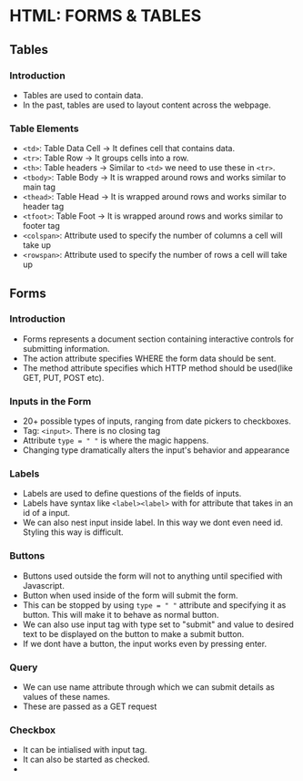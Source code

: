 # HTML: FORMS & TABLES

## Tables

### Introduction

-   Tables are used to contain data.
-   In the past, tables are used to layout content across the webpage.

### Table Elements

-   `<td>`: Table Data Cell -> It defines cell that contains data.
-   `<tr>`: Table Row -> It groups cells into a row.
-   `<th>`: Table headers -> Similar to `<td>` we need to use these in `<tr>`.
-   `<tbody>`: Table Body -> It is wrapped around rows and works similar to main tag
-   `<thead>`: Table Head -> It is wrapped around rows and works similar to header tag
-   `<tfoot>`: Table Foot -> It is wrapped around rows and works similar to footer tag
-   `<colspan>`: Attribute used to specify the number of columns a cell will take up
-   `<rowspan>`: Attribute used to specify the number of rows a cell will take up

## Forms

### Introduction

-   Forms represents a document section containing interactive controls for submitting information.
-   The action attribute specifies WHERE the form data should be sent.
-   The method attribute specifies which HTTP method should be used(like GET, PUT, POST etc).

### Inputs in the Form

-   20+ possible types of inputs, ranging from date pickers to checkboxes.
-   Tag: `<input>`. There is no closing tag
-   Attribute `type = " "` is where the magic happens.
-   Changing type dramatically alters the input's behavior and appearance

### Labels

-   Labels are used to define questions of the fields of inputs.
-   Labels have syntax like `<label><label>` with for attribute that takes in an id of a input.
-   We can also nest input inside label. In this way we dont even need id. Styling this way is difficult.

### Buttons

-   Buttons used outside the form will not to anything until specified with Javascript.
-   Button when used inside of the form will submit the form.
-   This can be stopped by using `type = " "` attribute and specifying it as button. This will make it to behave as normal button.
-   We can also use input tag with type set to "submit" and value to desired text to be displayed on the button to make a submit button.
-   If we dont have a button, the input works even by pressing enter.

### Query

-   We can use name attribute through which we can submit details as values of these names.
-   These are passed as a GET request

### Checkbox

-   It can be intialised with input tag.
-   It can also be started as checked.
-
